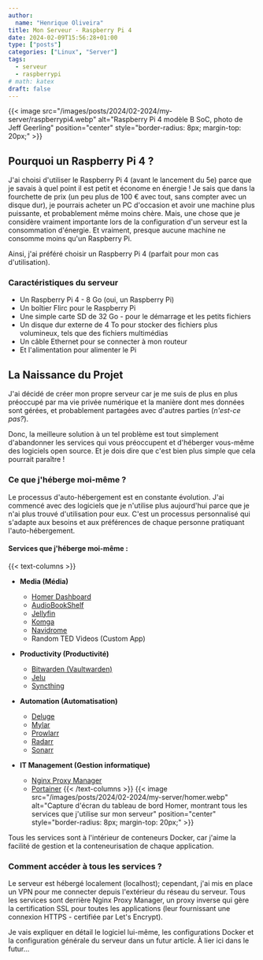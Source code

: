 ```yaml
---
author: 
  name: "Henrique Oliveira"
title: Mon Serveur - Raspberry Pi 4
date: 2024-02-09T15:56:28+01:00
type: ["posts"]
categories: ["Linux", "Server"]
tags:
  - serveur
  - raspberrypi
# math: katex
draft: false
---
```

{{< image src="/images/posts/2024/02-2024/my-server/raspberrypi4.webp" alt="Raspberry Pi 4 modèle B SoC, photo de Jeff Geerling" position="center" style="border-radius: 8px; margin-top: 20px;" >}}

## Pourquoi un Raspberry Pi 4 ?
J'ai choisi d'utiliser le Raspberry Pi 4 (avant le lancement du 5e) parce que je savais à quel point il est petit et économe en énergie !
Je sais que dans la fourchette de prix (un peu plus de 100 € avec tout, sans compter avec un disque dur), je pourrais acheter un PC d'occasion et avoir une machine plus puissante, et probablement même moins chère. Mais, une chose que je considère vraiment importante lors de la configuration d'un serveur est la consommation d'énergie. Et vraiment, presque aucune machine ne consomme moins qu'un Raspberry Pi.

Ainsi, j'ai préféré choisir un Raspberry Pi 4 (parfait pour mon cas d'utilisation).

### Caractéristiques du serveur
- Un Raspberry Pi 4 - 8 Go (oui, un Raspberry Pi)
- Un boîtier Flirc pour le Raspberry Pi
- Une simple carte SD de 32 Go - pour le démarrage et les petits fichiers
- Un disque dur externe de 4 To pour stocker des fichiers plus volumineux, tels que des fichiers multimédias
- Un câble Ethernet pour se connecter à mon routeur
- Et l'alimentation pour alimenter le Pi

## La Naissance du Projet
J'ai décidé de créer mon propre serveur car je me suis de plus en plus préoccupé par ma vie privée numérique et la manière dont mes données sont gérées, et probablement partagées avec d'autres parties (_n'est-ce pas?_).

Donc, la meilleure solution à un tel problème est tout simplement d'abandonner les services qui vous préoccupent et d'héberger vous-même des logiciels open source. Et je dois dire que c'est bien plus simple que cela pourrait paraître !

### Ce que j'héberge moi-même ?
Le processus d'auto-hébergement est en constante évolution. J'ai commencé avec des logiciels que je n'utilise plus aujourd'hui parce que je n'ai plus trouvé d'utilisation pour eux. C'est un processus personnalisé qui s'adapte aux besoins et aux préférences de chaque personne pratiquant l'auto-hébergement.

#### Services que j'héberge moi-même :
{{< text-columns >}}
- **Media (Média)**
  - [Homer Dashboard](https://github.com/bastienwirtz/homer)
  - [AudioBookShelf](https://github.com/advplyr/audiobookshelf)
  - [Jellyfin](https://github.com/jellyfin/jellyfin)
  - [Komga](https://github.com/gotson/komga)
  - [Navidrome](https://github.com/navidrome/navidrome)
  - Random TED Videos (Custom App)

- **Productivity (Productivité)**
  - [Bitwarden (Vaultwarden)](https://github.com/dani-garcia/vaultwarden)
  - [Jelu](https://github.com/bayang/jelu)
  - [Syncthing](https://github.com/syncthing/syncthing)

- **Automation (Automatisation)**
  - [Deluge](https://github.com/deluge-torrent/deluge)
  - [Mylar](https://github.com/mylar3/mylar3)
  - [Prowlarr](https://github.com/Prowlarr/Prowlarr)
  - [Radarr](https://github.com/Radarr/Radarr)
  - [Sonarr](https://github.com/Sonarr/Sonarr)

- **IT Management (Gestion informatique)**
  - [Nginx Proxy Manager](https://github.com/NginxProxyManager/nginx-proxy-manager)
  - [Portainer](https://github.com/portainer/portainer)
{{< /text-columns >}}
{{< image src="/images/posts/2024/02-2024/my-server/homer.webp" alt="Capture d'écran du tableau de bord Homer, montrant tous les services que j'utilise sur mon serveur" position="center" style="border-radius: 8px; margin-top: 20px;" >}}

Tous les services sont à l'intérieur de conteneurs Docker, car j'aime la facilité de gestion et la conteneurisation de chaque application.

### Comment accéder à tous les services ?
Le serveur est hébergé localement (localhost); cependant, j'ai mis en place un VPN pour me connecter depuis l'extérieur du réseau du serveur. Tous les services sont derrière Nginx Proxy Manager, un proxy inverse qui gère la certification SSL pour toutes les applications (leur fournissant une connexion HTTPS - certifiée par Let's Encrypt).

Je vais expliquer en détail le logiciel lui-même, les configurations Docker et la configuration générale du serveur dans un futur article. À lier ici dans le futur...
